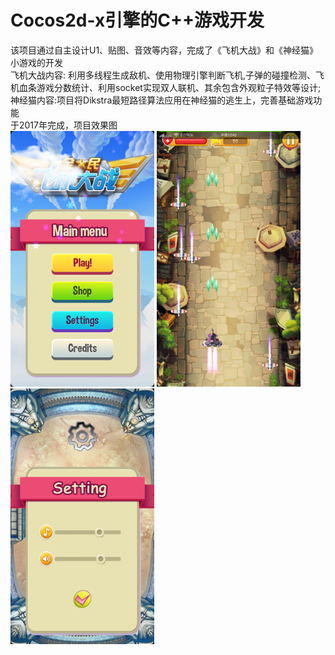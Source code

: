 # Cocos2d-x引擎的C++游戏开发
<div>
<div>
  该项目通过自主设计U1、贴图、音效等内容，完成了《飞机大战》和《神经猫》小游戏的开发
</div>
<div>
  飞机大战内容: 利用多线程生成敌机、使用物理引擎判断飞机,子弹的碰撞检测、飞机血条游戏分数统计、利用socket实现双人联机、其余包含外观粒子特效等设计; 
</div>
<div>
  神经猫内容:项目将Dikstra最短路径算法应用在神经猫的逃生上，完善基础游戏功能
</div>
于2017年完成，项目效果图
</div>
<div>
<img src="https://github.com/IamaC11/Cocos2d-x-C-/blob/main/show/Screenshot_2017-08-24-00-44-37-419_com.plane.png" width="230px">
<img src="https://github.com/IamaC11/Cocos2d-x-C-/blob/main/show/Screenshot_2017-08-24-00-45-07-310_com.plane.png" width="230px">
<img src="https://github.com/IamaC11/Cocos2d-x-C-/blob/main/show/Screenshot_2017-08-24-11-52-28-968_com.plane.png" width="230px">
</div>
